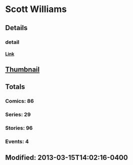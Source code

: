 # Scott  Williams 
## Details
### detail
#### [Link](http://marvel.com/comics/creators/3030/scott_williams?utm_campaign=apiRef&utm_source=225578a89fc76f3d20fbffda5d17a88d)
## [Thumbnail](http://i.annihil.us/u/prod/marvel/i/mg/9/80/4bc46a8b39d18.jpg)
## Totals
### Comics: 86
### Series: 29
### Stories: 96
### Events: 4
## Modified: 2013-03-15T14:02:16-0400